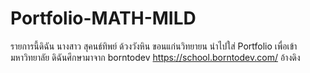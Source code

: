 # Portfolio-MATH-MILD
รายการนี้ดิฉัน นางสาว สุคนธ์ทิพย์ ด้วงวังหิน ขอนแก่นวิทยายน นำไปใส่ Portfolio เพื่อเข้ามหาวิทยาลัย
ดิฉันศึกษามาจาก borntodev 
https://school.borntodev.com/ อ้างดิง
